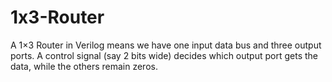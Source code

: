# 1x3-Router
A 1×3 Router in Verilog means we have one input data bus and three output ports. A control signal (say 2 bits wide) decides which output port gets the data, while the others remain zeros.

